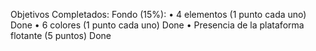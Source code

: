 Objetivos Completados:
Fondo (15%): 
•	4 elementos (1 punto cada uno) Done
•	6 colores (1 punto cada uno) Done
•	Presencia de la plataforma flotante (5 puntos) Done
